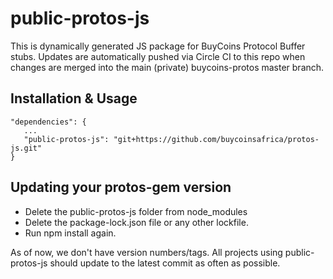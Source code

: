 # public-protos-js

This is dynamically generated JS package for BuyCoins Protocol Buffer stubs. Updates are automatically pushed via Circle CI to this repo when changes are merged into the main (private) buycoins-protos master branch.

## Installation & Usage
 ```
 "dependencies": {
    ...
    "public-protos-js": "git+https://github.com/buycoinsafrica/protos-js.git"
}
```

## Updating your protos-gem version
- Delete the public-protos-js folder from node_modules
- Delete the package-lock.json file or any other lockfile.
- Run npm install again.

As of now, we don't have version numbers/tags. All projects using public-protos-js should update to the latest commit as often as possible.
